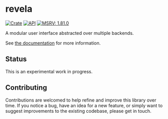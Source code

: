 # revela

[![Crate](https://img.shields.io/crates/v/revela.svg)](https://crates.io/crates/revela)
[![API](https://docs.rs/revela/badge.svg)](https://docs.rs/revela/)
[![MSRV: 1.81.0](https://flat.badgen.net/badge/MSRV/1.81.0/purple)](https://releases.rs/docs/1.81.0/)

A modular user interface abstracted over multiple backends.

See [the documentation](https://docs.rs/revela/) for more information.

## Status

This is an experimental work in progress.

## Contributing

Contributions are welcomed to help refine and improve this library over time.
If you notice a bug, have an idea for a new feature, or simply want to suggest
improvements to the existing codebase, please get in touch.
